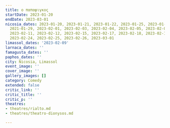 ```yaml
---
title: ο παπαφιγκος
startDate: 2023-01-20
endDate: 2023-03-01
nicosia_dates: 2023-01-20, 2023-01-21, 2023-01-22, 2023-01-25, 2023-01-27, 2023-01-28,
  2021-01-29, 2023-02-01, 2023-02-03, 2023-02-04, 2023-02-05, 2023-02-08, 2023-02-10,
  2023-02-11, 2023-02-12, 2023-02-15, 2023-02-17, 2023-02-18, 2023-02-19, 2023-02-22,
  2023-02-24, 2023-02-25, 2023-02-26, 2023-03-01
limassol_dates: '2023-02-09'
larnaca_dates: ''
famagusta_dates: ''
paphos_dates: ''
city: Nicosia, Limassol
event_image: ''
cover_image: ''
gallery_images: []
category: Comedy
extended: false
critic_link: ''
critic_title: ''
critic_p: ''
theatres:
- theatres/rialto.md
- theatres/theatro-dionysos.md

---
```

